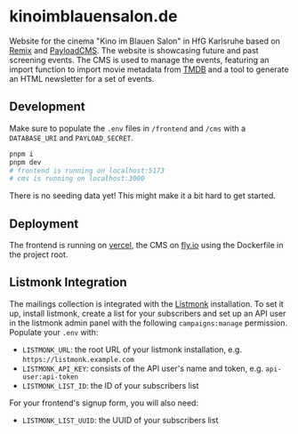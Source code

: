 # kinoimblauensalon.de

Website for the cinema "Kino im Blauen Salon" in HfG Karlsruhe based on [Remix](https://remix.run) and [PayloadCMS](https://payloadcms.com). The website is showcasing future and past screening events. The CMS is used to manage the events, featuring an import function to import movie metadata from [TMDB](https://www.themoviedb.org) and a tool to generate an HTML newsletter for a set of events.

## Development

Make sure to populate the `.env` files in `/frontend` and `/cms` with a `DATABASE_URI` and `PAYLOAD_SECRET`.

```bash
pnpm i
pnpm dev
# frontend is running on localhost:5173
# cms is running on localhost:3000
```

There is no seeding data yet! This might make it a bit hard to get started.

## Deployment

The frontend is running on [vercel](https://vercel.com), the CMS on [fly.io](https://fly.io) using the Dockerfile in the project root.

## Listmonk Integration

The mailings collection is integrated with the [Listmonk](https://listmonk.app/) installation. To set it up, install listmonk, create a list for your subscribers and set up an API user in the listmonk admin panel with the following `campaigns:manage` permission.
Populate your `.env` with:

- `LISTMONK_URL`: the root URL of your listmonk installation, e.g. `https://listmonk.example.com`
- `LISTMONK_API_KEY`: consists of the API user's name and token, e.g. `api-user:api-token`
- `LISTMONK_LIST_ID`: the ID of your subscribers list

For your frontend's signup form, you will also need:

- `LISTMONK_LIST_UUID`: the UUID of your subscribers list
